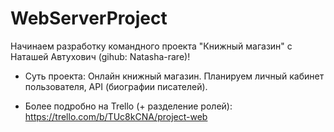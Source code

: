 # WebServerProject

Начинаем разработку командного проекта "Книжный магазин" с Наташей Автухович (gihub: Natasha-rare)!

 * Суть проекта:
Онлайн книжный магазин. Планируем личный кабинет пользователя, API (биографии писателей). 

 * Более подробно на Trello (+ разделение ролей): https://trello.com/b/TUc8kCNA/project-web
